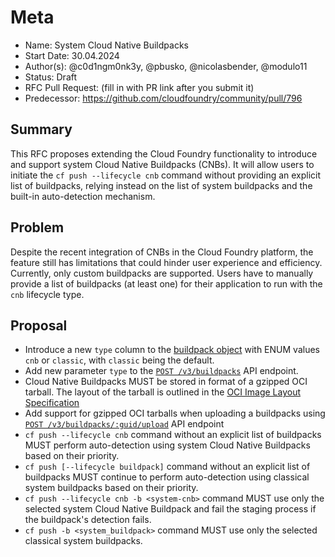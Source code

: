 # Meta
[meta]: #meta
- Name: System Cloud Native Buildpacks
- Start Date: 30.04.2024
- Author(s): @c0d1ngm0nk3y, @pbusko, @nicolasbender, @modulo11
- Status: Draft <!-- Acceptable values: Draft, Approved, On Hold, Superseded -->
- RFC Pull Request: (fill in with PR link after you submit it)
- Predecessor: https://github.com/cloudfoundry/community/pull/796

## Summary

This RFC proposes extending the Cloud Foundry functionality to introduce and support system Cloud Native Buildpacks (CNBs). It will allow users to initiate the `cf push --lifecycle cnb` command without providing an explicit list of buildpacks, relying instead on the list of system buildpacks and the built-in auto-detection mechanism.

## Problem

Despite the recent integration of CNBs in the Cloud Foundry platform, the feature still has limitations that could hinder user experience and efficiency. Currently, only custom buildpacks are supported. Users have to manually provide a list of buildpacks (at least one) for their application to run with the `cnb` lifecycle type.

## Proposal

- Introduce a new `type` column to the [buildpack object](https://v3-apidocs.cloudfoundry.org/version/3.164.0/index.html#the-buildpack-object) with ENUM values `cnb` or `classic`, with `classic` being the default.
- Add new parameter `type` to the [`POST /v3/buildpacks`](https://v3-apidocs.cloudfoundry.org/version/3.164.0/index.html#create-a-buildpack) API endpoint.
- Cloud Native Buildpacks MUST be stored in format of a gzipped OCI tarball. The layout of the tarball is outlined in the [OCI Image Layout Specification](https://github.com/opencontainers/image-spec/blob/main/image-layout.md)
- Add support for gzipped OCI tarballs when uploading a buildpacks using [`POST /v3/buildpacks/:guid/upload`](https://v3-apidocs.cloudfoundry.org/version/3.164.0/index.html#upload-buildpack-bits) API endpoint
- `cf push --lifecycle cnb` command without an explicit list of buildpacks MUST perform auto-detection using system Cloud Native Buildpacks based on their priority.
- `cf push [--lifecycle buildpack]` command without an explicit list of buildpacks MUST continue to perform auto-detection using classical system buildpacks based on their priority.
- `cf push --lifecycle cnb -b <system-cnb>` command MUST use only the selected system Cloud Native Buildpack and fail the staging process if the buildpack's detection fails.
- `cf push -b <system_buildpack>` command MUST use only the selected classical system buildpacks.
